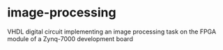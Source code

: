 # image-processing
VHDL digital circuit implementing an image processing task on the FPGA module of a Zynq-7000 development board
